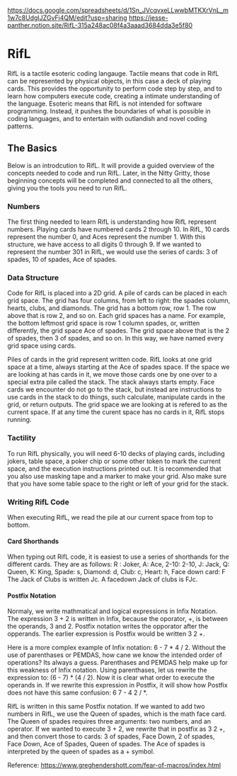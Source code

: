 https://docs.google.com/spreadsheets/d/1Sn_JVcqvxeLLwwbMTKXrVnL_m1w7c8UdgIJZGvFj4QM/edit?usp=sharing
https://jesse-panther.notion.site/RifL-315a248ac08f4a3aaad3684dda3e5f80

# RifL
RifL is a tactile esoteric coding langauge. Tactile means that code in RifL can be represented by physical objects, in this case a deck of playing cards. This provides the opportunity to perform code step by step, and to learn how computers execute code, creating a intimate understanding of the language. Esoteric means that RifL is not intended for software programming. Instead, it pushes the boundaries of what is possible in coding languages, and to entertain with outlandish and novel coding patterns. 

## The Basics
Below is an introdcution to RifL. It will provide a guided overview of the concepts needed to code and run RifL. Later, in the Nitty Gritty, those beginning concepts will be completed and connected to all the others, giving you the tools you need to run RifL.

### Numbers
The first thing needed to learn RifL is understanding how RifL represent numbers. Playing cards have numbered cards 2 through 10. In RifL, 10 cards represent the number 0, and Aces represent the number 1. With this structure, we have access to all digits 0 through 9. If we wanted to represent the number 301 in RifL, we would use the series of cards: 3 of spades, 10 of spades, Ace of spades.

### Data Structure
Code for RifL is placed into a 2D grid. A pile of cards can be placed in each grid space. The grid has four columns, from left to right: the spades column, hearts, clubs, and diamonds. The grid has a bottom row, row 1. The row above that is row 2, and so on. Each grid spaces has a name. For example, the bottom leftmost grid space is row 1 column spades, or, written differently, the grid space Ace of spades. The grid space above that is the 2 of spades, then 3 of spades, and so on. In this way, we have named every grid space using cards.

Piles of cards in the grid represent written code. RifL looks at one grid space at a time, always starting at the Ace of spades space. If the space we are looking at has cards in it, we move those cards one by one over to a special extra pile called the stack. The stack always starts empty. Face cards we encounter do not go to the stack, but instead are instructions to use cards in the stack to do things, such calculate, manipulate cards in the grid, or return outputs. The grid space we are looking at is refered to as the current space. If at any time the curent space has no cards in it, RifL stops running.

### Tactility
To run RifL physically, you will need 6-10 decks of playing cards, including jokers, table space, a poker chip or some other token to mark the current space, and the execution instructions printed out. It is recommended that you also use masking tape and a marker to make your grid. Also make sure that you have some table space to the right or left of your grid for the stack.

### Writing RifL Code
When executing RifL, we read the pile at our current space from top to bottom.

#### Card Shorthands
When typing out RifL code, it is easiest to use a series of shorthands for the different cards. They are as follows:
R : Joker, A: Ace, 2-10: 2-10, J: Jack, Q: Queen, K: King, Spade: s, Diamond: d, Club: c, Heart: h, Face down card: F
The Jack of Clubs is written Jc. A facedown Jack of clubs is FJc.

#### Postfix Notation
Normaly, we write mathmatical and logical expressions in Infix Notation. The expression 3 + 2 is written in Infix, because the oporator, +, is between the operands, 3 and 2. Postfix notation writes the opporator after the opperands. The earlier expression is Postfix would be written 3 2 +.

Here is a more complex example of Infix notation: 6 - 7 * 4 / 2. Without the use of parenthases or PEMDAS, how cane we know the intended order of operations? Its always a guess. Parenthases and PEMDAS help make up for this weakness of Infix notation. Using parenthases, let us rewrite the expression to: (6 - 7) * (4 / 2). Now it is clear what order to execute the operands in. If we rewrite this expression in Postfix, it will show how Postfix does not have this same confusion: 6 7 - 4 2 / *.

RifL is written in this same Postfix notation. If we wanted to add two numbers in RifL, we use the Queen of spades, which is the math face card. The Queen of spades requires three arguments: two numbers, and an operator. If we wanted to execute 3 + 2, we rewrite that in postfix as 3 2 +, and then convert those to cards: 3 of spades, Face Down, 2 of spades, Face Down, Ace of Spades, Queen of spades. The Ace of spades is interpreted by the queen of spades as a + symbol.

Reference: https://www.greghendershott.com/fear-of-macros/index.html
